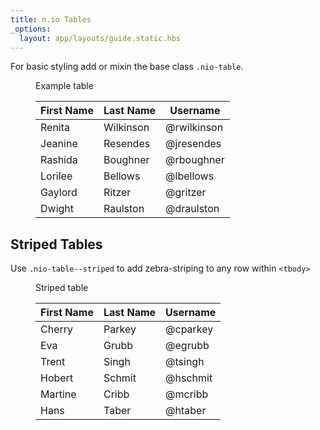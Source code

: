 ```yaml
---
title: n.io Tables
_options:
  layout: app/layouts/guide.static.hbs
---
```


For basic styling add or mixin the base class `.nio-table`.

<figure class="examples">
  <figcaption>Example table</figcaption>
  <table>
    <thead>
      <tr><th>First Name</th><th>Last Name</th><th>Username</th></tr>
    </thead>
    <tbody>
      <tr><td>Renita</td><td>Wilkinson</td><td>@rwilkinson</td></tr>
      <tr><td>Jeanine</td><td>Resendes</td><td>@jresendes</td></tr>
      <tr><td>Rashida</td><td>Boughner</td><td>@rboughner</td></tr>
      <tr><td>Lorilee</td><td>Bellows</td><td>@lbellows</td></tr>
      <tr><td>Gaylord</td><td>Ritzer</td><td>@gritzer</td></tr>
      <tr><td>Dwight</td><td>Raulston</td><td>@draulston</td></tr>
    </tbody>
  </table>
</figure>

## Striped Tables

Use `.nio-table--striped` to add zebra-striping to any row within `<tbody>`

<figure class="examples">
  <figcaption>Striped table</figcaption>
  <table class="nio-table--striped">
    <thead>
      <tr><th>First Name</th><th>Last Name</th><th>Username</th></tr>
    </thead>
    <tbody>
      <tr><td>Cherry</td><td>Parkey</td><td>@cparkey</td></tr>
      <tr><td>Eva</td><td>Grubb</td><td>@egrubb</td></tr>
      <tr><td>Trent</td><td>Singh</td><td>@tsingh</td></tr>
      <tr><td>Hobert</td><td>Schmit</td><td>@hschmit</td></tr>
      <tr><td>Martine</td><td>Cribb</td><td>@mcribb</td></tr>
      <tr><td>Hans</td><td>Taber</td><td>@htaber</td></tr>
    </tbody>
  </table>
</figure>
